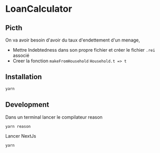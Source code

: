 # LoanCalculator

## Picth

On va avoir besoin d'avoir du taux d'endettement d'un menage, 
 - Mettre Indebtedness dans son propre fichier et créer le fichier `.rei` associé
 - Creer la fonction `makeFromHousehold` ```Household.t => t```


## Installation
```bash
yarn
```
## Development
Dans un terminal lancer le compilateur reason
```bash
yarn reason
```

Lancer NextJs
```bash
yarn
```

